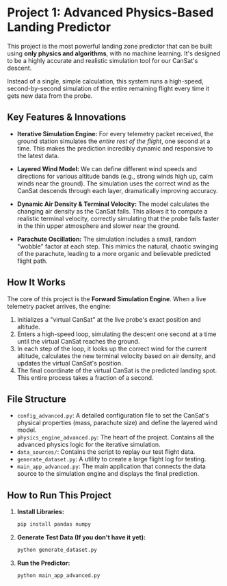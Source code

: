 # Project 1: Advanced Physics-Based Landing Predictor

This project is the most powerful landing zone predictor that can be built using **only physics and algorithms**, with no machine learning. It's designed to be a highly accurate and realistic simulation tool for our CanSat's descent.

Instead of a single, simple calculation, this system runs a high-speed, second-by-second simulation of the entire remaining flight every time it gets new data from the probe.

## Key Features & Innovations

- **Iterative Simulation Engine:** For every telemetry packet received, the ground station simulates the *entire rest of the flight*, one second at a time. This makes the prediction incredibly dynamic and responsive to the latest data.

- **Layered Wind Model:** We can define different wind speeds and directions for various altitude bands (e.g., strong winds high up, calm winds near the ground). The simulation uses the correct wind as the CanSat descends through each layer, dramatically improving accuracy.

- **Dynamic Air Density & Terminal Velocity:** The model calculates the changing air density as the CanSat falls. This allows it to compute a realistic terminal velocity, correctly simulating that the probe falls faster in the thin upper atmosphere and slower near the ground.

- **Parachute Oscillation:** The simulation includes a small, random "wobble" factor at each step. This mimics the natural, chaotic swinging of the parachute, leading to a more organic and believable predicted flight path.

## How It Works

The core of this project is the **Forward Simulation Engine**. When a live telemetry packet arrives, the engine:

1. Initializes a "virtual CanSat" at the live probe's exact position and altitude.
2. Enters a high-speed loop, simulating the descent one second at a time until the virtual CanSat reaches the ground.
3. In each step of the loop, it looks up the correct wind for the current altitude, calculates the new terminal velocity based on air density, and updates the virtual CanSat's position.
4. The final coordinate of the virtual CanSat is the predicted landing spot. This entire process takes a fraction of a second.

## File Structure

- `config_advanced.py`: A detailed configuration file to set the CanSat's physical properties (mass, parachute size) and define the layered wind model.
- `physics_engine_advanced.py`: The heart of the project. Contains all the advanced physics logic for the iterative simulation.
- `data_sources/`: Contains the script to replay our test flight data.
- `generate_dataset.py`: A utility to create a large flight log for testing.
- `main_app_advanced.py`: The main application that connects the data source to the simulation engine and displays the final prediction.

## How to Run This Project

1. **Install Libraries:**

    ```bash
    pip install pandas numpy
    ```

2. **Generate Test Data (If you don't have it yet):**

    ```bash
    python generate_dataset.py
    ```

3. **Run the Predictor:**

    ```bash
    python main_app_advanced.py
    ```
